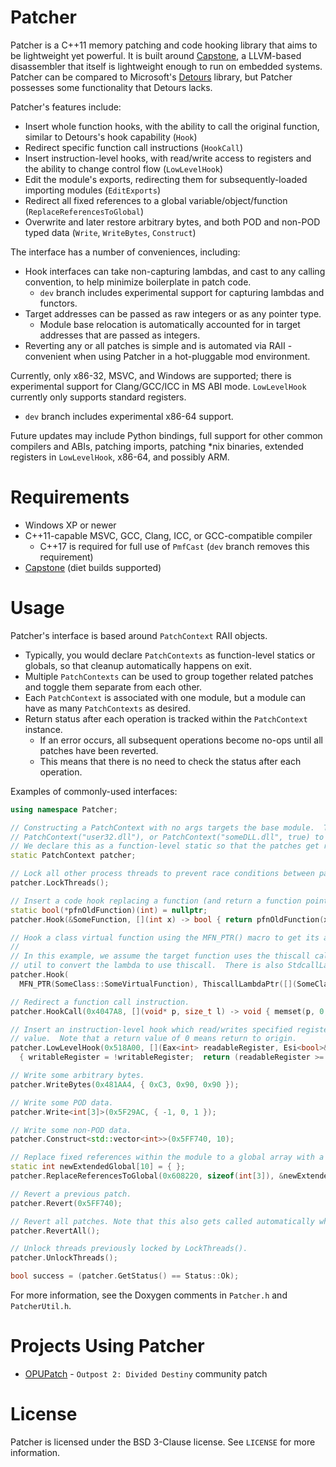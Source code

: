 # Patcher

Patcher is a C++11 memory patching and code hooking library that aims to be lightweight yet powerful. It is built around [Capstone](https://www.capstone-engine.org/), a LLVM-based disassembler that itself is lightweight enough to run on embedded systems. Patcher can be compared to Microsoft's [Detours](https://github.com/microsoft/detours) library, but Patcher possesses some functionality that Detours lacks.

Patcher's features include:
* Insert whole function hooks, with the ability to call the original function, similar to Detours's hook capability (`Hook`)
* Redirect specific function call instructions (`HookCall`)
* Insert instruction-level hooks, with read/write access to registers and the ability to change control flow (`LowLevelHook`)
* Edit the module's exports, redirecting them for subsequently-loaded importing modules (`EditExports`)
* Redirect all fixed references to a global variable/object/function (`ReplaceReferencesToGlobal`)
* Overwrite and later restore arbitrary bytes, and both POD and non-POD typed data (`Write`, `WriteBytes`, `Construct`)

The interface has a number of conveniences, including:
* Hook interfaces can take non-capturing lambdas, and cast to any calling convention, to help minimize boilerplate in patch code.
  * `dev` branch includes experimental support for capturing lambdas and functors.
* Target addresses can be passed as raw integers or as any pointer type.
  * Module base relocation is automatically accounted for in target addresses that are passed as integers.
* Reverting any or all patches is simple and is automated via RAII - convenient when using Patcher in a hot-pluggable mod environment.

Currently, only x86-32, MSVC, and Windows are supported; there is experimental support for Clang/GCC/ICC in MS ABI mode. `LowLevelHook` currently only supports standard registers.
* `dev` branch includes experimental x86-64 support.

Future updates may include Python bindings, full support for other common compilers and ABIs, patching imports, patching \*nix binaries, extended registers in `LowLevelHook`, x86-64, and possibly ARM.

# Requirements

* Windows XP or newer
* C++11-capable MSVC, GCC, Clang, ICC, or GCC-compatible compiler
  * C++17 is required for full use of `PmfCast` (`dev` branch removes this requirement)
* [Capstone](https://www.capstone-engine.org/) (diet builds supported)

# Usage

Patcher's interface is based around `PatchContext` RAII objects.
* Typically, you would declare `PatchContexts` as function-level statics or globals, so that cleanup automatically happens on exit.
* Multiple `PatchContexts` can be used to group together related patches and toggle them separate from each other.
* Each `PatchContext` is associated with one module, but a module can have as many `PatchContexts` as desired.
* Return status after each operation is tracked within the `PatchContext` instance.
  * If an error occurs, all subsequent operations become no-ops until all patches have been reverted.
  * This means that there is no need to check the status after each operation.

Examples of commonly-used interfaces:

```C++
using namespace Patcher;

// Constructing a PatchContext with no args targets the base module.  To target other modules, we could do e.g.
// PatchContext("user32.dll"), or PatchContext("someDLL.dll", true) to hold a reference to the module.
// We declare this as a function-level static so that the patches get reverted when this module gets unloaded.
static PatchContext patcher;

// Lock all other process threads to prevent race conditions between patching and executing.
patcher.LockThreads();

// Insert a code hook replacing a function (and return a function pointer used to call the original function).
static bool(*pfnOldFunction)(int) = nullptr;
patcher.Hook(&SomeFunction, [](int x) -> bool { return pfnOldFunction(x + 1); }, &pfnOldFunction);

// Hook a class virtual function using the MFN_PTR() macro to get its address.
//
// In this example, we assume the target function uses the thiscall calling convention, so we use the ThiscallLambdaPtr
// util to convert the lambda to use thiscall.  There is also StdcallLambdaPtr, FastcallLambdaPtr, VectorcallLambdaPtr.
patcher.Hook(
  MFN_PTR(SomeClass::SomeVirtualFunction), ThiscallLambdaPtr([](SomeClass* pThis, int x) { pThis->someField_ -= x; }));

// Redirect a function call instruction.
patcher.HookCall(0x4047A8, [](void* p, size_t l) -> void { memset(p, 0, l); });

// Insert an instruction-level hook which read/writes specified registers and maybe changes control flow via return
// value.  Note that a return value of 0 means return to origin.
patcher.LowLevelHook(0x518A00, [](Eax<int> readableRegister, Esi<bool>& writableRegister)
  { writableRegister = !writableRegister;  return (readableRegister >= 1) ? 0 : 0x518B20; });

// Write some arbitrary bytes.
patcher.WriteBytes(0x481AA4, { 0xC3, 0x90, 0x90 });

// Write some POD data.
patcher.Write<int[3]>(0x5F29AC, { -1, 0, 1 });

// Write some non-POD data.
patcher.Construct<std::vector<int>>(0x5FF740, 10);

// Replace fixed references within the module to a global array with a larger-sized one.
static int newExtendedGlobal[10] = { };
patcher.ReplaceReferencesToGlobal(0x608220, sizeof(int[3]), &newExtendedGlobal);

// Revert a previous patch.
patcher.Revert(0x5FF740);

// Revert all patches. Note that this also gets called automatically when the PatchContext is destroyed.
patcher.RevertAll();

// Unlock threads previously locked by LockThreads().
patcher.UnlockThreads();

bool success = (patcher.GetStatus() == Status::Ok);
```

For more information, see the Doxygen comments in `Patcher.h` and `PatcherUtil.h`.

# Projects Using Patcher

* [OPUPatch](https://github.com/OutpostUniverse/OPUPatch) - `Outpost 2: Divided Destiny` community patch

# License

Patcher is licensed under the BSD 3-Clause license.  See `LICENSE` for more information.
